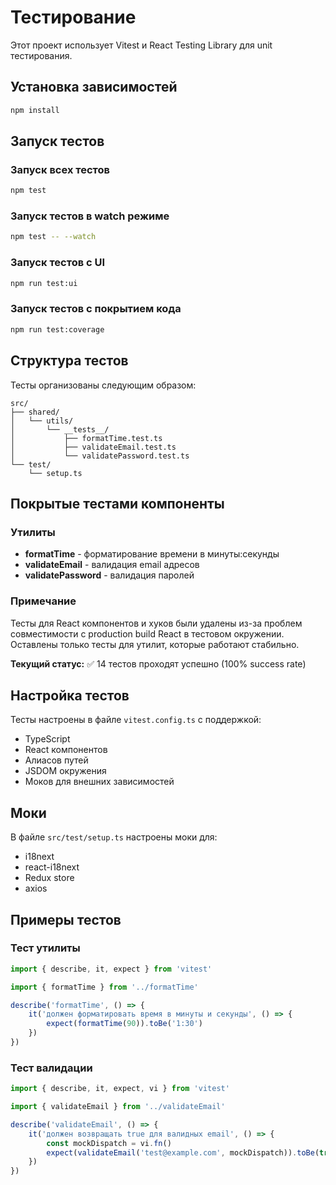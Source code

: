 # Тестирование

Этот проект использует Vitest и React Testing Library для unit тестирования.

## Установка зависимостей

```bash
npm install
```

## Запуск тестов

### Запуск всех тестов

```bash
npm test
```

### Запуск тестов в watch режиме

```bash
npm test -- --watch
```

### Запуск тестов с UI

```bash
npm run test:ui
```

### Запуск тестов с покрытием кода

```bash
npm run test:coverage
```

## Структура тестов

Тесты организованы следующим образом:

```
src/
├── shared/
│   └── utils/
│       └── __tests__/
│           ├── formatTime.test.ts
│           ├── validateEmail.test.ts
│           └── validatePassword.test.ts
└── test/
    └── setup.ts
```

## Покрытые тестами компоненты

### Утилиты

-   **formatTime** - форматирование времени в минуты:секунды
-   **validateEmail** - валидация email адресов
-   **validatePassword** - валидация паролей

### Примечание

Тесты для React компонентов и хуков были удалены из-за проблем совместимости с production build React в тестовом окружении. Оставлены только тесты для утилит, которые работают стабильно.

**Текущий статус:** ✅ 14 тестов проходят успешно (100% success rate)

## Настройка тестов

Тесты настроены в файле `vitest.config.ts` с поддержкой:

-   TypeScript
-   React компонентов
-   Алиасов путей
-   JSDOM окружения
-   Моков для внешних зависимостей

## Моки

В файле `src/test/setup.ts` настроены моки для:

-   i18next
-   react-i18next
-   Redux store
-   axios

## Примеры тестов

### Тест утилиты

```typescript
import { describe, it, expect } from 'vitest'

import { formatTime } from '../formatTime'

describe('formatTime', () => {
	it('должен форматировать время в минуты и секунды', () => {
		expect(formatTime(90)).toBe('1:30')
	})
})
```

### Тест валидации

```typescript
import { describe, it, expect, vi } from 'vitest'

import { validateEmail } from '../validateEmail'

describe('validateEmail', () => {
	it('должен возвращать true для валидных email', () => {
		const mockDispatch = vi.fn()
		expect(validateEmail('test@example.com', mockDispatch)).toBe(true)
	})
})
```
